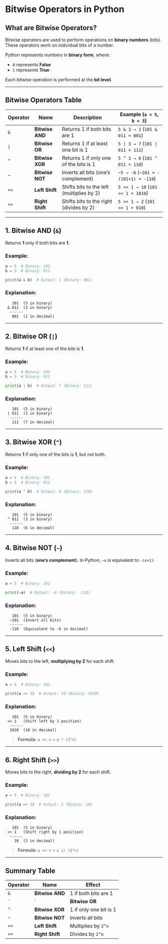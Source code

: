 # **Bitwise Operators in Python**  

## **What are Bitwise Operators?**  
Bitwise operators are used to perform operations on **binary numbers** (bits). These operators work on individual bits of a number.

Python represents numbers in **binary form**, where:  
- `0` represents **False**  
- `1` represents **True**  

Each bitwise operation is performed at the **bit level**.

---

## **Bitwise Operators Table**

| Operator | Name | Description | Example (`a = 5`, `b = 3`) |
|----------|------|-------------|----------------------|
| `&` | **Bitwise AND** | Returns 1 if both bits are 1 | `5 & 3 → 1` (`101 & 011 = 001`) |
| `\|` | **Bitwise OR** | Returns 1 if at least one bit is 1 | `5 \| 3 → 7` (`101 \| 011 = 111`) |
| `^` | **Bitwise XOR** | Returns 1 if only one of the bits is 1 | `5 ^ 3 → 6` (`101 ^ 011 = 110`) |
| `~` | **Bitwise NOT** | Inverts all bits (one’s complement) | `~5 → -6` (`~101 = -(101+1) = -110`) |
| `<<` | **Left Shift** | Shifts bits to the left (multiplies by 2) | `5 << 1 → 10` (`101 << 1 = 1010`) |
| `>>` | **Right Shift** | Shifts bits to the right (divides by 2) | `5 >> 1 → 2` (`101 >> 1 = 010`) |

---

## **1. Bitwise AND (`&`)**
Returns **1** only if both bits are **1**.

### **Example:**
```python
a = 5  # Binary: 101
b = 3  # Binary: 011

print(a & b)  # Output: 1 (Binary: 001)
```

### **Explanation:**
```
   101  (5 in binary)
 & 011  (3 in binary)
  ------
   001  (1 in decimal)
```

---

## **2. Bitwise OR (`|`)**
Returns **1** if at least one of the bits is **1**.

### **Example:**
```python
a = 5  # Binary: 101
b = 3  # Binary: 011

print(a | b)  # Output: 7 (Binary: 111)
```

### **Explanation:**
```
   101  (5 in binary)
 | 011  (3 in binary)
  ------
   111  (7 in decimal)
```

---

## **3. Bitwise XOR (`^`)**
Returns **1** if only one of the bits is **1**, but not both.

### **Example:**
```python
a = 5  # Binary: 101
b = 3  # Binary: 011

print(a ^ b)  # Output: 6 (Binary: 110)
```

### **Explanation:**
```
   101  (5 in binary)
 ^ 011  (3 in binary)
  ------
   110  (6 in decimal)
```

---

## **4. Bitwise NOT (`~`)**
Inverts all bits (**one’s complement**). In Python, `~x` is equivalent to `-(x+1)`.

### **Example:**
```python
a = 5  # Binary: 101

print(~a)  # Output: -6 (Binary: -110)
```

### **Explanation:**
```
   101  (5 in binary)
  ~101  (Invert all bits)
  ------
  -110  (Equivalent to -6 in decimal)
```

---

## **5. Left Shift (`<<`)**
Moves bits to the left, **multiplying by 2** for each shift.

### **Example:**
```python
a = 5  # Binary: 101

print(a << 1)  # Output: 10 (Binary: 1010)
```

### **Explanation:**
```
   101  (5 in binary)
 << 1   (Shift left by 1 position)
  ------
  1010  (10 in decimal)
```
> **Formula:** `a << n` = `a * (2^n)`

---

## **6. Right Shift (`>>`)**
Moves bits to the right, **dividing by 2** for each shift.

### **Example:**
```python
a = 5  # Binary: 101

print(a >> 1)  # Output: 2 (Binary: 10)
```

### **Explanation:**
```
   101  (5 in binary)
 >> 1   (Shift right by 1 position)
  ------
    10  (2 in decimal)
```
> **Formula:** `a >> n` = `a // (2^n)`

---

## **Summary Table**
| Operator | Name | Effect |
|----------|------|--------|
| `&` | **Bitwise AND** | 1 if both bits are 1 |
| `|` | **Bitwise OR** | 1 if at least one bit is 1 |
| `^` | **Bitwise XOR** | 1 if only one bit is 1 |
| `~` | **Bitwise NOT** | Inverts all bits |
| `<<` | **Left Shift** | Multiplies by `2^n` |
| `>>` | **Right Shift** | Divides by `2^n` |
